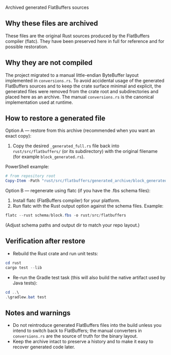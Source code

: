 
Archived generated FlatBuffers sources

Why these files are archived
---------------------------
These files are the original Rust sources produced by the FlatBuffers compiler (flatc). They have been preserved here in full for reference and for possible restoration.

Why they are not compiled
-------------------------
The project migrated to a manual little-endian ByteBuffer layout implemented in `conversions.rs`. To avoid accidental usage of the generated FlatBuffers sources and to keep the crate surface minimal and explicit, the generated files were removed from the crate root and subdirectories and placed here as an archive. The manual `conversions.rs` is the canonical implementation used at runtime.

How to restore a generated file
------------------------------
Option A — restore from this archive (recommended when you want an exact copy):
1. Copy the desired `_generated_full.rs` file back into `rust/src/flatbuffers/` (or its subdirectory) with the original filename (for example `block_generated.rs`).

PowerShell example:

```powershell
# from repository root
Copy-Item -Path "rust/src/flatbuffers/generated_archive/block_generated_full.rs" -Destination "rust/src/flatbuffers/block_generated.rs"
```

Option B — regenerate using flatc (if you have the .fbs schema files):
1. Install flatc (FlatBuffers compiler) for your platform.
2. Run flatc with the Rust output option against the schema files. Example:

```powershell
flatc --rust schema/block.fbs -o rust/src/flatbuffers
```

(Adjust schema paths and output dir to match your repo layout.)

Verification after restore
--------------------------
- Rebuild the Rust crate and run unit tests:

```powershell
cd rust
cargo test --lib
```

- Re-run the Gradle test task (this will also build the native artifact used by Java tests):

```powershell
cd ..\
.\gradlew.bat test
```

Notes and warnings
------------------
- Do not reintroduce generated FlatBuffers files into the build unless you intend to switch back to FlatBuffers; the manual converters in `conversions.rs` are the source of truth for the binary layout.
- Keep the archive intact to preserve a history and to make it easy to recover generated code later.
